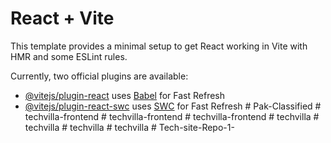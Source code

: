 # React + Vite

This template provides a minimal setup to get React working in Vite with HMR and some ESLint rules.

Currently, two official plugins are available:

- [@vitejs/plugin-react](https://github.com/vitejs/vite-plugin-react/blob/main/packages/plugin-react/README.md) uses [Babel](https://babeljs.io/) for Fast Refresh
- [@vitejs/plugin-react-swc](https://github.com/vitejs/vite-plugin-react-swc) uses [SWC](https://swc.rs/) for Fast Refresh
#   P a k - C l a s s i f i e d  
 #   t e c h v i l l a - f r o n t e n d  
 #   t e c h v i l l a - f r o n t e n d  
 #   t e c h v i l l a - f r o n t e n d  
 #   t e c h v i l l a  
 #   t e c h v i l l a  
 #   t e c h v i l l a  
 #   t e c h v i l l a  
 #   T e c h - s i t e - R e p o - 1 -  
 